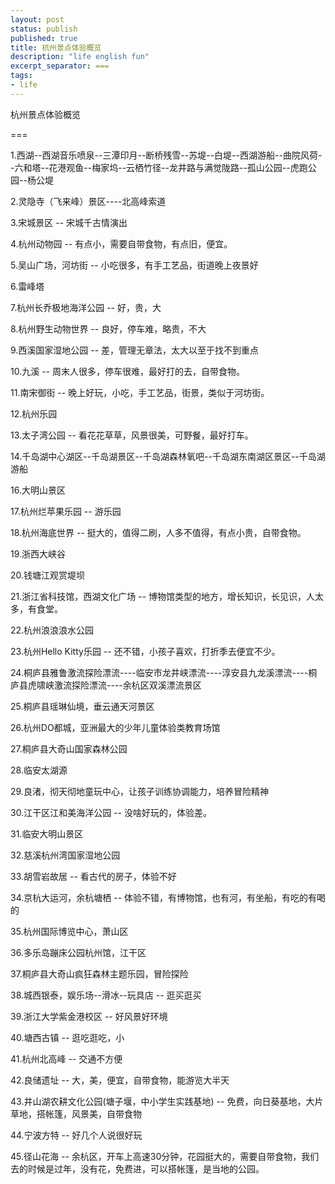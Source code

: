```yaml
---
layout: post
status: publish
published: true
title: 杭州景点体验概览
description: "life english fun"
excerpt_separator: ===
tags:
- life
---
```


杭州景点体验概览

===

1.西湖--西湖音乐喷泉--三潭印月--断桥残雪--苏堤--白堤--西湖游船--曲院风荷--六和塔--花港观鱼--梅家坞--云栖竹径--龙井路与满觉陇路--孤山公园--虎跑公园--杨公堤

2.灵隐寺（飞来峰）景区----北高峰索道

3.宋城景区 -- 宋城千古情演出

4.杭州动物园 -- 有点小，需要自带食物，有点旧，便宜。

5.吴山广场，河坊街 -- 小吃很多，有手工艺品，街道晚上夜景好

6.雷峰塔

7.杭州长乔极地海洋公园 -- 好，贵，大

8.杭州野生动物世界 -- 良好，停车难，略贵，不大

9.西溪国家湿地公园 -- 差，管理无章法，太大以至于找不到重点

10.九溪 -- 周末人很多，停车很难，最好打的去，自带食物。

11.南宋御街 -- 晚上好玩，小吃，手工艺品，街景，类似于河坊街。

12.杭州乐园

13.太子湾公园 -- 看花花草草，风景很美，可野餐，最好打车。

14.千岛湖中心湖区--千岛湖景区--千岛湖森林氧吧--千岛湖东南湖区景区--千岛湖游船

16.大明山景区

17.杭州烂苹果乐园 -- 游乐园

18.杭州海底世界 -- 挺大的，值得二刷，人多不值得，有点小贵，自带食物。

19.浙西大峡谷

20.钱塘江观赏堤坝

21.浙江省科技馆，西湖文化广场 -- 博物馆类型的地方，增长知识，长见识，人太多，有食堂。

22.杭州浪浪浪水公园

23.杭州Hello Kitty乐园 -- 还不错，小孩子喜欢，打折季去便宜不少。

24.桐庐县雅鲁激流探险漂流----临安市龙井峡漂流----淳安县九龙溪漂流----桐庐县虎啸峡激流探险漂流----余杭区双溪漂流景区

25.桐庐县瑶琳仙境，垂云通天河景区

26.杭州DO都城，亚洲最大的少年儿童体验类教育场馆

27.桐庐县大奇山国家森林公园

28.临安太湖源

29.良渚，彻天彻地童玩中心，让孩子训练协调能力，培养冒险精神

30.江干区江和美海洋公园 -- 没啥好玩的，体验差。

31.临安大明山景区

32.慈溪杭州湾国家湿地公园

33.胡雪岩故居 -- 看古代的房子，体验不好

34.京杭大运河，余杭塘栖 -- 体验不错，有博物馆，也有河，有坐船，有吃的有喝的

35.杭州国际博览中心，萧山区

36.多乐岛蹦床公园杭州馆，江干区

37.桐庐县大奇山疯狂森林主题乐园，冒险探险

38.城西银泰，娱乐场--滑冰--玩具店 -- 逛买逛买

39.浙江大学紫金港校区 -- 好风景好环境

40.塘西古镇  -- 逛吃逛吃，小

41.杭州北高峰 -- 交通不方便

42.良储遗址 -- 大，美，便宜，自带食物，能游览大半天

43.井山湖农耕文化公园(塘子堰，中小学生实践基地) -- 免费，向日葵基地，大片草地，搭帐篷，风景美，自带食物

44.宁波方特 -- 好几个人说很好玩

45.径山花海 -- 余杭区，开车上高速30分钟，花园挺大的，需要自带食物，我们去的时候是过年，没有花，免费进，可以搭帐篷，是当地的公园。




